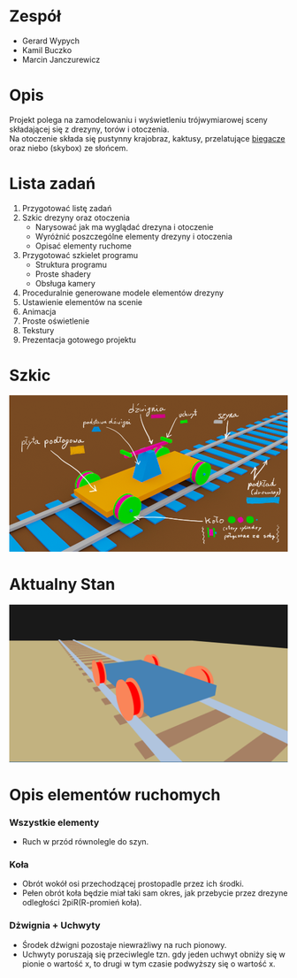 # Zespół
- Gerard Wypych
- Kamil Buczko
- Marcin Janczurewicz

# Opis
Projekt polega na zamodelowaniu i wyświetleniu trójwymiarowej sceny składającej się z drezyny, torów i otoczenia.  
Na otoczenie składa się pustynny krajobraz, kaktusy, przelatujące [biegacze](https://pl.wikipedia.org/wiki/Biegacze) oraz niebo (skybox) ze słońcem.

# Lista zadań

1. Przygotować listę zadań
2. Szkic drezyny oraz otoczenia
	- Narysować jak ma wyglądać drezyna i otoczenie
	- Wyróżnić poszczególne elementy drezyny i otoczenia
	- Opisać elementy ruchome
4. Przygotować szkielet programu
	- Struktura programu
	- Proste shadery
	- Obsługa kamery
5. Proceduralnie generowane modele elementów drezyny
6. Ustawienie elementów na scenie
7. Animacja
8. Proste oświetlenie
9. Tekstury
10. Prezentacja gotowego projektu

# Szkic
![](draisine-sketch.png)

# Aktualny Stan
![](current-state.png)

# Opis elementów ruchomych

### Wszystkie elementy 
* Ruch w przód równolegle do szyn.

### Koła 
* Obrót wokół osi przechodzącej prostopadle przez ich środki.
* Pełen obrót koła będzie miał taki sam okres, jak przebycie przez drezyne odległości 2piR(R-promień koła).

### Dżwignia + Uchwyty
* Środek dźwigni pozostaje niewrażliwy na ruch pionowy.
* Uchwyty poruszają się przeciwlegle tzn. gdy jeden uchwyt obniży się w pionie o wartość x, to drugi w tym czasie podwyższy się o wartość x.